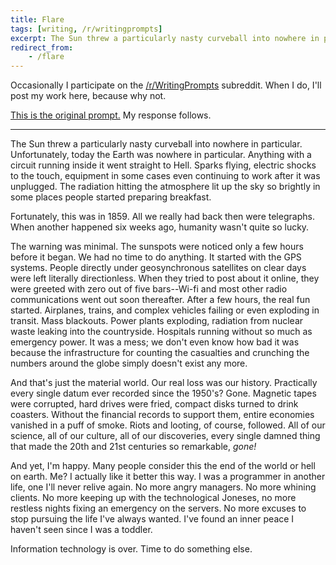 ```yaml
---
title: Flare
tags: [writing, /r/writingprompts]
excerpt: The Sun threw a particularly nasty curveball into nowhere in particular. Unfortunately, today the Earth was nowhere in particular. Anything with a circuit running inside it went straight to Hell. Sparks flying, electric shocks to the touch, equipment in some cases even continuing to work after it was unplugged. The radiation hitting the atmosphere lit up the sky so brightly in some places people started preparing breakfast.
redirect_from:
    - /flare
---
```


Occasionally I participate on the [/r/WritingPrompts](http://www.reddit.com/r/WritingPrompts/) subreddit.  When I do, I'll post my work here, because why not.

[This is the original prompt.](http://www.reddit.com/r/WritingPrompts/comments/2nz4pv/wp_many_people_consider_this_the_end_of_the_world/)  My response follows.

- - -

The Sun threw a particularly nasty curveball into nowhere in particular. Unfortunately, today the Earth was nowhere in particular. Anything with a circuit running inside it went straight to Hell. Sparks flying, electric shocks to the touch, equipment in some cases even continuing to work after it was unplugged. The radiation hitting the atmosphere lit up the sky so brightly in some places people started preparing breakfast.

Fortunately, this was in 1859. All we really had back then were telegraphs. When another happened six weeks ago, humanity wasn't quite so lucky.

The warning was minimal. The sunspots were noticed only a few hours before it began. We had no time to do anything. It started with the GPS systems. People directly under geosynchronous satellites on clear days were left literally directionless. When they tried to post about it online, they were greeted with zero out of five bars--Wi-fi and most other radio communications went out soon thereafter. After a few hours, the real fun started. Airplanes, trains, and complex vehicles failing or even exploding in transit. Mass blackouts. Power plants exploding, radiation from nuclear waste leaking into the countryside. Hospitals running without so much as emergency power. It was a mess; we don't even know how bad it was because the infrastructure for counting the casualties and crunching the numbers around the globe simply doesn't exist any more.

And that's just the material world. Our real loss was our history. Practically every single datum ever recorded since the 1950's? Gone. Magnetic tapes were corrupted, hard drives were fried, compact disks turned to drink coasters. Without the financial records to support them, entire economies vanished in a puff of smoke. Riots and looting, of course, followed. All of our science, all of our culture, all of our discoveries, every single damned thing that made the 20th and 21st centuries so remarkable, *gone!*

And yet, I'm happy. Many people consider this the end of the world or hell on earth. Me? I actually like it better this way. I was a programmer in another life, one I'll never relive again. No more angry managers. No more whining clients. No more keeping up with the technological Joneses, no more restless nights fixing an emergency on the servers. No more excuses to stop pursuing the life I've always wanted. I've found an inner peace I haven't seen since I was a toddler.

Information technology is over. Time to do something else.